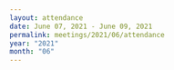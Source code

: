 ```yaml
---
layout: attendance
date: June 07, 2021 - June 09, 2021
permalink: meetings/2021/06/attendance
year: "2021"
month: "06"
---
```


